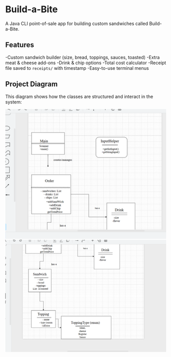 # Build-a-Bite

A Java CLI point-of-sale app for building custom sandwiches called Build-a-Bite.

## Features

-Custom sandwich builder (size, bread, toppings, sauces, toasted)
-Extra meat & cheese add-ons
-Drink & chip options
-Total cost calculator
-Receipt file saved to `receipts/` with timestamp
-Easy-to-use terminal menus

## Project Diagram

This diagram shows how the classes are structured and interact in the system:


![Class Diagram](Diagram-1.png)
![Class Diagram](Diagram-2.png)

